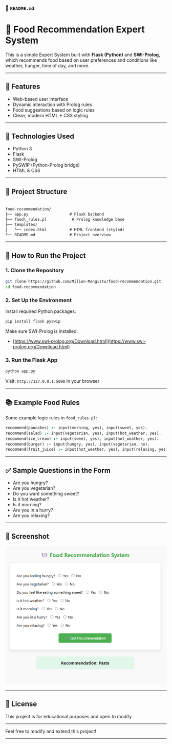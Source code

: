 

### 📄 `README.md`


# 🍴 Food Recommendation Expert System

This is a simple Expert System built with **Flask (Python)** and **SWI-Prolog**, which recommends food based on user preferences and conditions like weather, hunger, time of day, and more.

---

## 🔧 Features

- Web-based user interface
- Dynamic interaction with Prolog rules
- Food suggestions based on logic rules
- Clean, modern HTML + CSS styling

---

## 🧠 Technologies Used

- Python 3
- Flask
- SWI-Prolog
- PySWIP (Python-Prolog bridge)
- HTML & CSS

---

## 📁 Project Structure

```

food-recommendation/
├── app.py                  # Flask backend
├── food\_rules.pl           # Prolog knowledge base
├── templates/
│   └── index.html          # HTML frontend (styled)
└── README.md               # Project overview

````

---

## 🚀 How to Run the Project

### 1. Clone the Repository

```bash
git clone https://github.com/Milion-Mengistu/food-recommendation.git
cd food-recommendation
````

### 2. Set Up the Environment

Install required Python packages:

```bash
pip install flask pyswip
```

Make sure SWI-Prolog is installed:

* [https://www.swi-prolog.org/Download.html](https://www.swi-prolog.org/Download.html)

### 3. Run the Flask App

```bash
python app.py
```

Visit: `http://127.0.0.1:5000` in your browser

---

## 📚 Example Food Rules

Some example logic rules in `food_rules.pl`:

```prolog
recommend(pancakes) :- input(morning, yes), input(sweet, yes).
recommend(salad) :- input(vegetarian, yes), input(hot_weather, yes).
recommend(ice_cream) :- input(sweet, yes), input(hot_weather, yes).
recommend(burger) :- input(hungry, yes), input(vegetarian, no).
recommend(fruit_juice) :- input(hot_weather, yes), input(relaxing, yes).
```

---

## ✅ Sample Questions in the Form

* Are you hungry?
* Are you vegetarian?
* Do you want something sweet?
* Is it hot weather?
* Is it morning?
* Are you in a hurry?
* Are you relaxing?

---

## 📸 Screenshot

![UI Screenshot](screenshot.png)

---

## 📃 License

This project is for educational purposes and open to modify.

---


Feel free to modify and extend this project!



---
